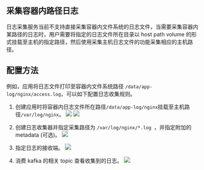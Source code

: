 ## 采集容器内路径日志

日志采集服务当前不支持直接采集容器内文件系统的日志文件，当需要采集容器内某路径的日志时，用户需要将指定的日志文件所在目录以 host path volume 的形式挂载至主机的指定路径，然后使用采集主机日志文件的功能采集相应的主机路径。

## 配置方法

例如，应用将日志文件打印至容器内文件系统路径 `/data/app-log/nginx/access.log`，可以如下配置日志收集规则。

1. 创建应用时将容器内日志文件所在路径`/data/app-log/nginx`挂载至主机路径`/var/log/nginx`。
![][1]
![][2]

2. 创建日志收集器并指定采集路径为 `/var/log/nginx/*.log `，并指定附加的 metadata (可选)。
![][3]

3. 指定日志的接收端。
![][4]

4. 消费 kafka 的相关 topic 查看收集到的日志。
![][5]

[1]:http://imgcache.tcecqpoc.fsphere.cn/image/mc.qcloudimg.com/static/img/f260d93e0c77c2021543a0353b171d7e/image.jpeg
[2]:http://imgcache.tcecqpoc.fsphere.cn/image/mc.qcloudimg.com/static/img/6a7219a31ac56be11b21fbcc23f6ef88/image.jpeg
[3]:http://imgcache.tcecqpoc.fsphere.cn/image/mc.qcloudimg.com/static/img/8b5594d5bd36c4ee28f769fe1bc86301/4VA%7D2PX0SYKF%60B2P%7ENTICQG.png
[4]:http://imgcache.tcecqpoc.fsphere.cn/image/mc.qcloudimg.com/static/img/0fe6bed71772b09231771e320a789e9d/image.jpeg
[5]:http://imgcache.tcecqpoc.fsphere.cn/image/mc.qcloudimg.com/static/img/32f72a65f46f33d67a93d1a9a3f3e3d1/hostlogwithmetadata.jpeg




